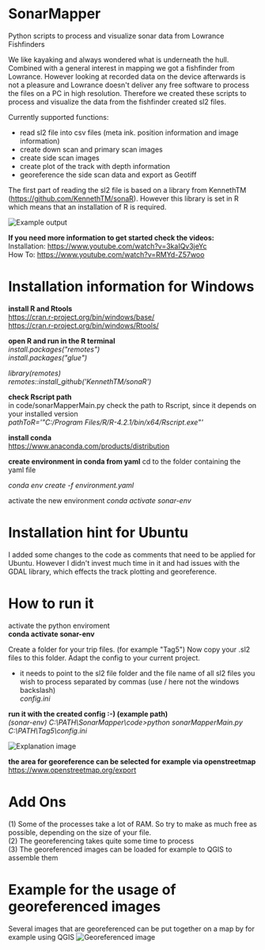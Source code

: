 # **SonarMapper**
Python scripts to process and visualize sonar data from Lowrance Fishfinders

We like kayaking and always wondered what is underneath the hull. Combined with a general interest in mapping we got
a fishfinder from Lowrance. However looking at recorded data on the device afterwards is not a pleasure and Lowrance
doesn't deliver any free software to process the files on a PC in high resolution.
Therefore we created these scripts to process and visualize the data from the fishfinder created sl2 files.

Currently supported functions:
- read sl2 file into csv files (meta ink. position information and image information)
- create down scan and primary scan images
- create side scan images
- create plot of the track with depth information
- georeference the side scan data and export as Geotiff


The first part of reading the sl2 file is based on a library from KennethTM (https://github.com/KennethTM/sonaR). 
However this library is set in R which means that an installation of R is required.

![Example output](image2.jpg)

**If you need more information to get started check the videos:**  
Installation: https://www.youtube.com/watch?v=3kaIQv3jeYc  
How To: https://www.youtube.com/watch?v=RMYd-Z57woo  

# Installation information for Windows  
**install R and Rtools**  
https://cran.r-project.org/bin/windows/base/  
https://cran.r-project.org/bin/windows/Rtools/  

**open R and run in the R terminal**  
_install.packages("remotes")_  
_install.packages("glue")_  

_library(remotes)_  
_remotes::install_github('KennethTM/sonaR')_  

**check Rscript path**  
in code/sonarMapperMain.py check the path to Rscript, since it depends on your installed version  
_pathToR='"C:/Program Files/R/R-4.2.1/bin/x64/Rscript.exe"'_  

**install conda**  
https://www.anaconda.com/products/distribution

**create environment in conda from yaml**
cd to the folder containing the yaml file

_conda env create -f environment.yaml_

activate the new environment
_conda activate sonar-env_

# Installation hint for Ubuntu
I added some changes to the code as comments that need to be applied for Ubuntu. 
However I didn't invest much time in it and had issues with the GDAL library, which effects the track plotting and georeference.


# How to run it #  
activate the python enviroment  
__conda activate sonar-env__  

Create a folder for your trip files. (for example "Tag5")
Now copy your .sl2 files to this folder.
Adapt the config to your current project.
- it needs to point to the sl2 file folder and the file name of all sl2 files you wish to process separated by commas (use / here not the windows backslash)  
_config.ini_


**run it with the created config :-) (example path)**  
_(sonar-env) C:\PATH\SonarMapper\code>python sonarMapperMain.py C:\PATH\Tag5\config.ini_

![Explanation image](image1.png)

**the area for georeference can be selected for example via openstreetmap**
https://www.openstreetmap.org/export

# Add Ons
(1) Some of the processes take a lot of RAM. So try to make as much free as possible, depending on the size of your file.  
(2) The georeferencing takes quite some time to process  
(3) The georeferenced images can be loaded for example to QGIS to assemble them 

# Example for the usage of georeferenced images  
Several images that are georeferenced can be put together on a map by for example using QGIS
![Georeferenced image](image3.jpg)
